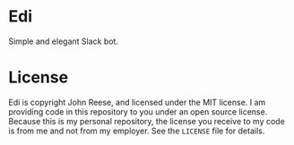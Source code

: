 # Edi

Simple and elegant Slack bot.

# License

Edi is copyright John Reese, and licensed under the MIT license.
I am providing code in this repository to you under an open source license.
Because this is my personal repository, the license you receive to my code
is from me and not from my employer.
See the `LICENSE` file for details.
